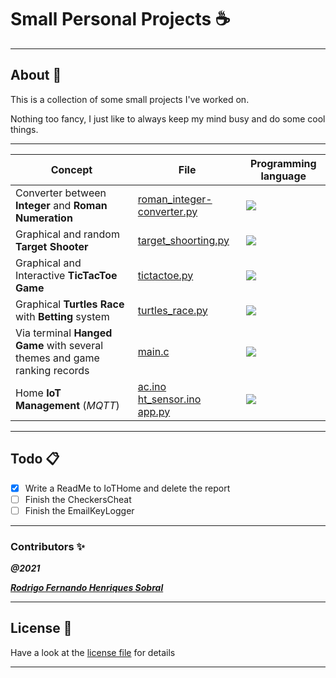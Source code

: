 # Small Personal Projects :coffee:
___ 

## About :pencil:

This is a collection of some small projects I've worked on.

Nothing too fancy, I just like to always keep my mind busy and do some cool things.

___

Concept | File | Programming language 
-- | -- | --
Converter between **Integer** and **Roman Numeration** | [roman_integer-converter.py](Python/IntegersRomans/roman_integer-converter.py) | <img src="https://img.icons8.com/color/48/000000/python--v1.png"/>
Graphical and random **Target Shooter** | [target_shoorting.py](Python/MiniGames/target_shoorting.py) | <img src="https://img.icons8.com/color/48/000000/python--v1.png"/>
Graphical and Interactive **TicTacToe Game** | [tictactoe.py](Python/MiniGames/tictactoe.py) | <img src="https://img.icons8.com/color/48/000000/python--v1.png"/>
Graphical **Turtles Race** with **Betting** system  | [turtles_race.py](Python/MiniGames/turtles_race.py) | <img src="https://img.icons8.com/color/48/000000/python--v1.png"/>
Via terminal **Hanged Game** with several themes and game ranking records  | [main.c](C/Hanged_Game/GameEngine.c) |  <img src="https://img.icons8.com/color/48/000000/c-programming.png"/>
Home **IoT Management** (*MQTT*) | [ac.ino](Python/IoTHome/ac/ac.ino) <br> [ht_sensor.ino](Python/IoTHome/sensor/ht_sensor.ino) <br> [app.py](Python/IoTHome/web/app.py) | <img src="https://img.icons8.com/color/48/000000/python--v1.png"/>

___

## Todo :clipboard:

- [x] Write a ReadMe to IoTHome and delete the report
- [ ] Finish the CheckersCheat
- [ ] Finish the EmailKeyLogger

___

### **Contributors** :sparkles:

<html><i><b>@2021</b></i></html>

***[Rodrigo Fernando Henriques Sobral](https://github.com/RodrigoSobral2000)***

___

## License :link:
Have a look at the [license file](LICENSE) for details

___
